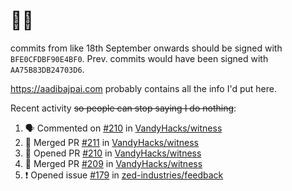 # 👋🏻
<!--
**aadibajpai/aadibajpai** is a ✨ _special_ ✨ repository because its `README.md` (this file) appears on your GitHub profile.
-->
commits from like 18th September onwards should be signed with `BFE0CFDBF90E4BF0`. Prev. commits would have been signed with `AA75B83DB24703D6`.

https://aadibajpai.com probably contains all the info I'd put here.

Recent activity ~~so people can stop saying I do nothing~~:
<!--START_SECTION:activity-->
1. 🗣 Commented on [#210](https://github.com/VandyHacks/witness/issues/210) in [VandyHacks/witness](https://github.com/VandyHacks/witness)
2. 🎉 Merged PR [#211](https://github.com/VandyHacks/witness/pull/211) in [VandyHacks/witness](https://github.com/VandyHacks/witness)
3. 💪 Opened PR [#210](https://github.com/VandyHacks/witness/pull/210) in [VandyHacks/witness](https://github.com/VandyHacks/witness)
4. 🎉 Merged PR [#209](https://github.com/VandyHacks/witness/pull/209) in [VandyHacks/witness](https://github.com/VandyHacks/witness)
5. ❗️ Opened issue [#179](https://github.com/zed-industries/feedback/issues/179) in [zed-industries/feedback](https://github.com/zed-industries/feedback)
<!--END_SECTION:activity-->
